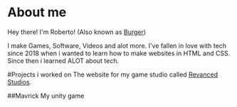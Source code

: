 # About me
Hey there! I'm Roberto! (Also known as [Burger](https://www.youtube.com/c/burgerman1))

I make Games, Software, Videos and alot more. I've fallen in love with tech since 2018 when i wanted to learn how to make websites in HTML and CSS. Since then i learned ALOT about tech.

#Projects i worked on
The website for my game studio called [Revanced Studios](https://revanced-studios.github.io/).

##Mavrick
My unity game
